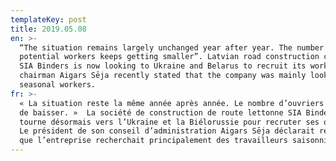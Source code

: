 ```yaml
---
templateKey: post
title: 2019.05.08
en: >-
  “The situation remains largely unchanged year after year. The number of
  potential workers keeps getting smaller”. Latvian road construction company
  SIA Binders is now looking to Ukraine and Belarus to recruit its workers. The
  chairman Aigars Sēja recently stated that the company was mainly looking for
  seasonal workers.
fr: >-
  « La situation reste la même année après année. Le nombre d’ouvriers ne cesse
  de baisser. »  La société de construction de route lettonne SIA Binders se
  tourne désormais vers l’Ukraine et la Biélorussie pour recruter ses ouvriers.
  Le président de son conseil d’administration Aigars Sēja déclarait récemment
  que l’entreprise recherchait principalement des travailleurs saisonniers.
---
```



